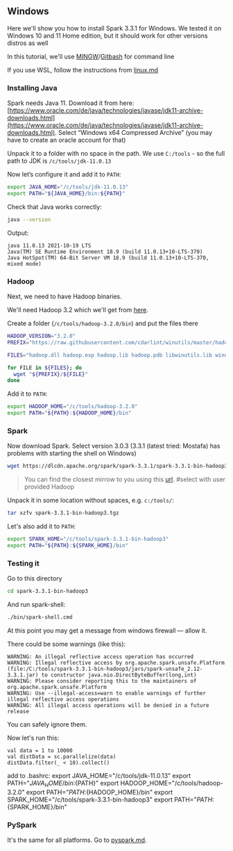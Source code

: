 ## Windows

Here we'll show you how to install Spark 3.3.1 for Windows.
We tested it on Windows 10 and 11 Home edition, but it should work
for other versions distros as well

In this tutorial, we'll use [MINGW](https://www.mingw-w64.org/)/[Gitbash](https://gitforwindows.org/) for command line

If you use WSL, follow the instructions from [linux.md](linux.md) 


### Installing Java

Spark needs Java 11. Download it from here: [https://www.oracle.com/de/java/technologies/javase/jdk11-archive-downloads.html](https://www.oracle.com/de/java/technologies/javase/jdk11-archive-downloads.html). Select “Windows x64 Compressed Archive” (you may have to create an oracle account for that)

Unpack it to a folder with no space in the path. We use `C:/tools` - so the full path to JDK is `/c/tools/jdk-11.0.13`


Now let’s configure it and add it to `PATH`:

```bash
export JAVA_HOME="/c/tools/jdk-11.0.13"
export PATH="${JAVA_HOME}/bin:${PATH}"
```

Check that Java works correctly:

```bash
java --version
```

Output:

```
java 11.0.13 2021-10-19 LTS
Java(TM) SE Runtime Environment 18.9 (build 11.0.13+10-LTS-370)
Java HotSpot(TM) 64-Bit Server VM 18.9 (build 11.0.13+10-LTS-370, mixed mode)
```

### Hadoop

Next, we need to have Hadoop binaries. 

We'll need Hadoop 3.2 which we'll get from [here](https://github.com/cdarlint/winutils/tree/master/hadoop-3.2.0).

Create a folder (`/c/tools/hadoop-3.2.0/bin`) and put the files there 

```bash
HADOOP_VERSION="3.2.0"
PREFIX="https://raw.githubusercontent.com/cdarlint/winutils/master/hadoop-${HADOOP_VERSION}/bin/"

FILES="hadoop.dll hadoop.exp hadoop.lib hadoop.pdb libwinutils.lib winutils.exe winutils.pdb"

for FILE in ${FILES}; do
  wget "${PREFIX}/${FILE}"
done
```

Add it to `PATH`:

```bash
export HADOOP_HOME="/c/tools/hadoop-3.2.0"
export PATH="${PATH}:${HADOOP_HOME}/bin"
```

### Spark

Now download Spark. Select version 3.0.3 (3.3.1 (latest tried: Mostafa) has problems with starting the shell on Windows)

```bash
wget https://dlcdn.apache.org/spark/spark-3.3.1/spark-3.3.1-bin-hadoop3.tgz
```

> You can find the closest mirrow to you using this [url](https://spark.apache.org/downloads.html). #select with user provided Hadoop

Unpack it in some location without spaces, e.g. `c:/tools/`: 

```bash
tar xzfv spark-3.3.1-bin-hadoop3.tgz
```

Let's also add it to `PATH`:

```bash
export SPARK_HOME="/c/tools/spark-3.3.1-bin-hadoop3"
export PATH="${PATH}:${SPARK_HOME}/bin"
```

### Testing it

Go to this directory

```bash
cd spark-3.3.1-bin-hadoop3
```

And run spark-shell:

```bash
./bin/spark-shell.cmd
```

At this point you may get a message from windows firewall — allow it.


There could be some warnings (like this):

```
WARNING: An illegal reflective access operation has occurred
WARNING: Illegal reflective access by org.apache.spark.unsafe.Platform (file:/C:/tools/spark-3.3.1-bin-hadoop3/jars/spark-unsafe_2.12-3.3.1.jar) to constructor java.nio.DirectByteBuffer(long,int)
WARNING: Please consider reporting this to the maintainers of org.apache.spark.unsafe.Platform
WARNING: Use --illegal-access=warn to enable warnings of further illegal reflective access operations
WARNING: All illegal access operations will be denied in a future release
```

You can safely ignore them.

Now let's run this:

```
val data = 1 to 10000
val distData = sc.parallelize(data)
distData.filter(_ < 10).collect()
```
add to .bashrc:
export JAVA_HOME="/c/tools/jdk-11.0.13"
export PATH="${JAVA_HOME}/bin:${PATH}"
export HADOOP_HOME="/c/tools/hadoop-3.2.0"
export PATH="${PATH}:${HADOOP_HOME}/bin"
export SPARK_HOME="/c/tools/spark-3.3.1-bin-hadoop3"
export PATH="${PATH}:${SPARK_HOME}/bin"

### PySpark

It's the same for all platforms. Go to [pyspark.md](pyspark.md). 
